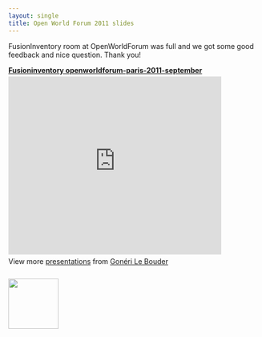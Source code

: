 ```yaml
---
layout: single
title: Open World Forum 2011 slides
---
```


FusionInventory room at OpenWorldForum was full and we got some good feedback and nice question. Thank you!




<div style="width:425px" id="__ss_9389676"> <strong style="display:block;margin:12px 0 4px"><a href="http://www.slideshare.net/goneri/fusioninventory-openworldforumparis2011september" title="Fusioninventory openworldforum-paris-2011-september" target="_blank">Fusioninventory openworldforum-paris-2011-september</a></strong> <iframe src="http://www.slideshare.net/slideshow/embed_code/9389676" width="425" height="355" frameborder="0" marginwidth="0" marginheight="0" scrolling="no"></iframe> <div style="padding:5px 0 12px"> View more <a href="http://www.slideshare.net/" target="_blank">presentations</a> from <a href="http://www.slideshare.net/goneri" target="_blank">Gonéri Le Bouder</a> </div> </div>

<a href='/news_docs/fusioninventory-openworldforum-paris-2011-september.pdf'><img src="/news_docs/download.png" alt="" title="download" width="100" height="100" class="aligncenter size-full wp-image-1030" /></a>


